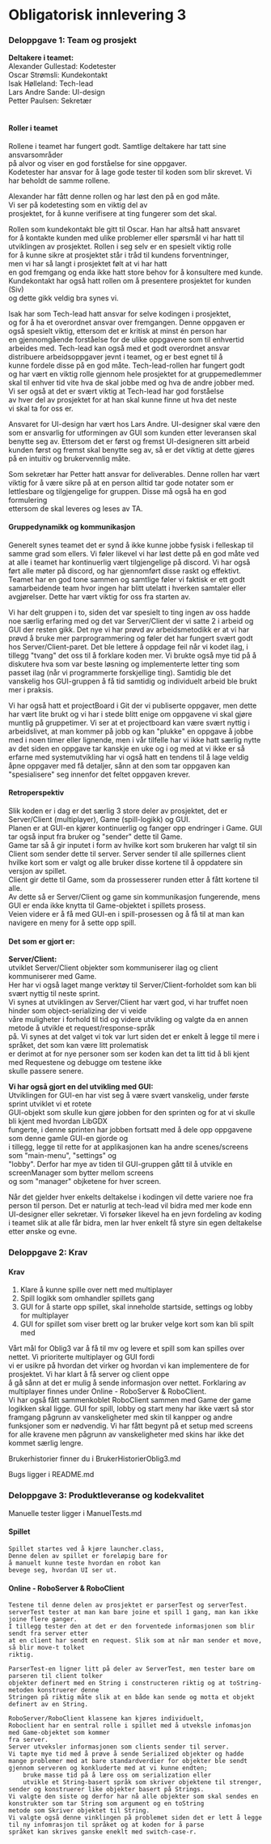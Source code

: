 # Obligatorisk innlevering 3

### Deloppgave 1: Team og prosjekt

__Deltakere i teamet:__  
Alexander Gullestad: Kodetester  
Oscar Strømsli: Kundekontakt    
Isak Hølleland: Tech-lead   
Lars Andre Sande: UI-design     
Petter Paulsen: Sekretær
<br>
<br>
#### Roller i teamet
Rollene i teamet har fungert godt. Samtlige deltakere har tatt sine ansvarsområder  
på alvor og viser en god forståelse for sine oppgaver.  
Kodetester har ansvar for å lage gode tester til koden som blir skrevet.
Vi har beholdt de samme rollene.

Alexander har fått denne rollen og har løst den på en god måte.  
Vi ser på kodetesting som en viktig del av  
prosjektet, for å kunne verifisere at ting fungerer som det skal.

Rollen som kundekontakt ble gitt til Oscar. Han har altså hatt ansvaret  
for å kontakte kunden med ulike   problemer eller spørsmål vi har hatt til  
utviklingen av prosjektet. Rollen i seg selv er en spesielt viktig rolle  
for å kunne sikre at prosjektet står i tråd til kundens   forventninger,  
men vi har så langt i prosjektet følt at vi har hatt  
en god fremgang og enda ikke hatt store behov for å konsultere med kunde.  
Kundekontakt har også hatt rollen om å presentere prosjektet for kunden (Siv)  
og dette gikk veldig bra synes vi.

Isak har som Tech-lead hatt ansvar for selve kodingen i prosjektet,  
og for å ha et overordnet ansvar over fremgangen. Denne oppgaven er  
også spesielt viktig, ettersom det er kritisk at minst én person har  
en gjennomgående forståelse for de ulike oppgavene som til enhvertid  
arbeides med. Tech-lead kan også med et godt overordnet ansvar  
distribuere arbeidsoppgaver jevnt i teamet, og er best egnet til å  
kunne fordele disse på en god måte. Tech-lead-rollen har fungert godt  
og har vært en viktig rolle gjennom hele prosjektet for at gruppemedlemmer  
skal til enhver tid vite hva de skal jobbe med og hva de andre jobber med.  
Vi ser også at det er svært viktig at Tech-lead har god forståelse  
av hver del av prosjektet for at han skal kunne finne ut hva det neste  
vi skal ta for oss er.

Ansvaret for UI-design har vært hos Lars Andre. UI-designer skal være den  
som er ansvarlig for utformingen av GUI som kunden etter leveransen skal  
benytte seg av. Ettersom det er først og fremst UI-designeren sitt arbeid  
kunden først og fremst skal benytte seg av, så er det viktig at dette gjøres  
på en intuitiv og brukervennlig måte.

Som sekretær har Petter hatt ansvar for deliverables. Denne rollen har vært  
viktig for å være sikre på at en person alltid tar gode notater som er  
lettlesbare og tilgjengelige for gruppen. Disse må også ha en god formulering  
ettersom de skal leveres og leses av TA.

#### Gruppedynamikk og kommunikasjon
Generelt synes teamet det er synd å ikke kunne jobbe fysisk i felleskap til samme grad som ellers. Vi føler likevel vi har løst dette på en god måte ved at alle i teamet har kontinuerlig
vært tilgjengelige på discord. Vi har også ført alle møter på discord, og har gjennomført disse raskt og effektivt. Teamet har en god tone sammen og samtlige føler vi faktisk er ett godt samarbeidende team hvor ingen har blitt utelatt
i hverken samtaler eller avgjørelser. Dette har vært viktig for oss fra starten av.

Vi har delt gruppen i to, siden det var spesielt to ting ingen av oss hadde noe særlig erfaring med og det var Server/Client der vi satte 2 i arbeid og GUI der resten gikk. 
Det nye vi har prøvd av arbeidsmetodikk er at vi har prøvd å bruke mer parprogrammering og føler det har fungert svært godt hos Server/Client-paret.
Det ble lettere å oppdage feil når vi kodet ilag, i tillegg "tvang" det oss til å forklare koden mer. Vi brukte også mye tid på å diskutere hva som var beste
løsning og implementerte letter ting som passet ilag (når vi programmerte forskjellige ting).
Samtidig ble det vanskelig hos GUI-gruppen å få tid samtidig og individuelt arbeid ble brukt mer i praksis.


Vi har også hatt et projectBoard i Git der vi publiserte oppgaver, men dette har vært lite brukt og vi har i stede blitt enige om oppgavene vi skal gjøre muntlig på
gruppetimer. Vi ser at et projectboard kan være svært nyttig i arbeidslivet, at man kommer på jobb og kan "plukke" en oppgave å jobbe med i noen timer eller lignende,
men i vår tilfelle har vi ikke hatt særlig nytte av det siden en oppgave tar kanskje en uke og i og med at vi ikke er så erfarne med systemutvikling har vi også hatt en
tendens til å lage veldig åpne oppgaver med få detaljer, sånn at den som tar oppgaven kan "spesialisere" seg innenfor det feltet oppgaven krever.

#### Retroperspektiv
Slik koden er i dag er det særlig 3 store deler av prosjektet, det er Server/Client (multiplayer), Game (spill-logikk) og GUI.  
Planen er at GUI-en kjører kontinuerlig og fanger opp endringer i Game. GUI tar også input fra bruker og "sender" dette til Game.  
Game tar så å gir inputet i form av hvilke kort som brukeren har valgt til sin Client som sender dette til server.
Server sender til alle spillernes client hvilke kort som er valgt og alle bruker disse kortene til å oppdatere sin versjon av spillet.  
Client gir dette til Game, som da prossesserer runden etter å fått kortene til alle.  
Av dette så er Server/Client og game sin kommunikasjon fungerende, mens GUI er enda ikke knytta til Game-objektet i spillets prosess.  
Veien videre er å få med GUI-en i spill-prosessen og å få til at man kan navigere en meny for å sette opp spill.

#### Det som er gjort er:  
__Server/Client:__    
    utviklet Server/Client objekter som kommuniserer ilag og client kommuniserer med Game.  
    Her har vi også laget mange verktøy til Server/Client-forholdet som kan bli svært nyttig til neste sprint.  
    Vi synes at utviklingen av Server/Client har vært god, vi har truffet noen hinder som object-serializing der vi veide  
    våre muligheter i forhold til tid og videre utvikling og valgte da en annen metode å utvikle et request/response-språk  
    på. Vi synes at det valget vi tok var lurt siden det er enkelt å legge til mere i språket, det som kan være litt prolematisk  
    er derimot at for nye personer som ser koden kan det ta litt tid å bli kjent med Requestene og debugge om testene ikke  
    skulle passere senere.  
  
__Vi har også gjort en del utvikling med GUI:__  
    Utviklingen for GUI-en har vist seg å være svært vanskelig, under første sprint utviklet vi et rotete  
    GUI-objekt som skulle kun gjøre jobben for den sprinten og for at vi skulle bli kjent med hvordan LibGDX  
    fungerte, i denne sprinten har jobben fortsatt med å dele opp oppgavene som denne gamle GUI-en gjorde og  
    i tillegg, legge til rette for at applikasjonen kan ha andre scenes/screens som "main-menu", "settings" og  
    "lobby". Derfor har mye av tiden til GUI-gruppen gått til å utvikle en screenManager som bytter mellom screens  
    og som "manager" objketene for hver screen.  
  
Når det gjelder hver enkelts deltakelse i kodingen vil dette variere noe fra person til person. Det er naturlig at tech-lead vil bidra med mer kode enn UI-designer eller sekretær. Vi forsøker likevel ha en jevn fordeling av koding i teamet
slik at alle får bidra, men lar hver enkelt få styre sin egen deltakelse etter ønske og evne. 

### Deloppgave 2: Krav

#### Krav
1. Klare å kunne spille over nett med multiplayer
2. Spill logikk som omhandler spillets gang
3. GUI for å starte opp spillet, skal inneholde startside, settings og lobby for multiplayer
4. GUI for spillet som viser brett og lar bruker velge kort som kan bli spilt med

Vårt mål for Oblig3 var å få til mv og levere et spill som kan spilles over nettet. Vi prioriterte multiplayer og GUI fordi  
vi er usikre på hvordan det virker og hvordan vi kan implementere de for prosjektet. Vi har klart å få server og client oppe  
å gå sånn at det er mulig å sende informasjon over nettet. Forklaring av multiplayer finnes under Online - RoboServer & RoboClient.  
Vi har også fått sammenkoblet RoboClient sammen med Game der game logikken skal ligge. GUI for spill, lobby og start meny har ikke vært så stor framgang pågrunn av vanskeligheter med skin til kanpper og andre funksjoner som er nødvendig. Vi har fått begynt på et setup med screens for alle kravene men pågrunn av vanskeligheter med skins har ikke det kommet særlig lengre. 

Brukerhistorier finner du i BrukerHistorierOblig3.md

Bugs ligger i README.md

### Deloppgave 3: Produktleveranse og kodekvalitet

Manuelle tester ligger i ManuelTests.md

#### Spillet
    Spillet startes ved å kjøre launcher.class,
    Denne delen av spillet er foreløpig bare for
    å manuelt kunne teste hvordan en robot kan
    bevege seg, hvordan UI ser ut.

#### Online - RoboServer & RoboClient
    Testene til denne delen av prosjektet er parserTest og serverTest.
    serverTest tester at man kan bare joine et spill 1 gang, man kan ikke joine flere ganger.
    I tillegg tester den at det er den forventede informasjonen som blir sendt fra server etter
    at en client har sendt en request. Slik som at når man sender et move, så blir move-t tolket
    riktig.
     
    ParserTest-en ligner litt på deler av ServerTest, men tester bare om parseren til client tolker 
    objekter definert med en String i constructeren riktig og at toString-metoden konstruerer denne
    Stringen på riktig måte slik at en både kan sende og motta et objekt definert av en String.
     
    RoboServer/RoboClient klassene kan kjøres individuelt,
    Roboclient har en sentral rolle i spillet med å utveksle infomasjon med Game-objektet som kommer
    fra server.
    Server utveksler informasjonen som clients sender til server.
    Vi tapte mye tid med å prøve å sende Serialized objekter og hadde mange problemer med at bare standardverdier for objekter ble sendt
    gjennom serveren og konkluderte med at vi kunne endten;
        bruke masse tid på å lære oss om serialization eller 
        utvikle et String-basert språk som skriver objektene til strenger, sender og konstruerer like objekter basert på Strings.
    Vi valgte den siste og derfor har nå alle objekter som skal sendes en konstrukter som tar String som argument og en toString
    metode som Skriver objektet til String.
    Vi valgte også denne vinklingen på problemet siden det er lett å legge til ny infomrasjon til språket og at koden for å parse
    språket kan skrives ganske eneklt med switch-case-r.

